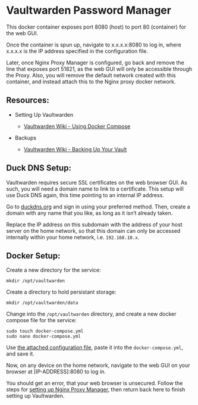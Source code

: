 # Vaultwarden Password Manager

This docker container exposes port 8080 (host) to port 80 (container) for the web GUI. 
  
Once the container is spun up, navigate to x.x.x.x:8080 to log in, where x.x.x.x is the IP address specified in the configuration file.   

Later, once Nginx Proxy Manager is configured, go back and remove the line that exposes port 51821, as the web GUI will only be accessible through the Proxy. Also, you will remove the default network created with this container, and instead attach this to the Nginx proxy docker network.  


## Resources:
* Setting Up Vaultwarden
  * [Vaultwarden Wiki - Using Docker Compose](https://github.com/dani-garcia/vaultwarden/wiki/Using-Docker-Compose)
    
* Backups
  * [Vaultwarden Wiki - Backing Up Your Vault](https://github.com/dani-garcia/vaultwarden/wiki/Backing-up-your-vault)  


## Duck DNS Setup:

Vaultwarden requires secure SSL certificates on the web browser GUI. As such, you will need a domain name to link to a certificate. This setup will use Duck DNS again, this time pointing to an internal IP address.    

Go to [duckdns.org](https://www.duckdns.org/) and sign in using your preferred method. Then, create a domain with any name that you like, as long as it isn’t already taken.  

Replace the IP address on this subdomain with the address of your host server on the home network, so that this domain can only be accessed internally within your home network, i.e. `192.168.10.x`.     


## Docker Setup:  

Create a new directory for the service:

  ```
  mkdir /opt/vaultwarden
  ```

Create a directory to hold persistant storage:  

  ```
  mkdir /opt/vaultwarden/data
  ```  

Change into the `/opt/vaultwarden` directory, and create a new docker compose file for the service:

  ```
  sudo touch docker-compose.yml
  sudo nano docker-compose.yml 
  ```

Use [the attached configuration file](docker-compose.yml), paste it into the `docker-compose.yml`, and save it.  

Now, on any device on the home network, navigate to the web GUI on your browser at [IP-ADDRESS]:8080 to log in.  

You should get an error, that your web browser is unsecured.  Follow the steps for [setting up Nginx Proxy Manager](/home-server/Nginx-Proxy-Manager/GUIDE.md), then return back here to finish setting up Vaultwarden.  


